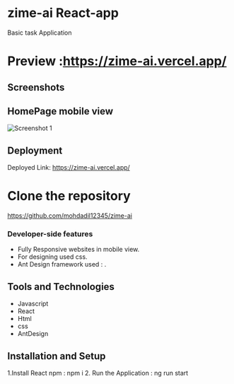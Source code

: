 # zime-ai React-app
Basic task Application

# Preview :https://zime-ai.vercel.app/

## Screenshots
## HomePage mobile view
![Screenshot 1](./todo_application/src/assets/screenshots/homepage.png)


## Deployment

Deployed Link: https://zime-ai.vercel.app/

# Clone the repository

https://github.com/mohdadil12345/zime-ai



### Developer-side features

- Fully Responsive websites in mobile view.
- For designing used css.
- Ant Design framework used : .


## Tools and Technologies
- Javascript
- React
- Html
- css
- AntDesign

## Installation and Setup

1.Install React npm : npm i
2. Run the Application : ng run start


